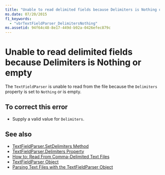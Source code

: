 ```yaml
---
title: "Unable to read delimited fields because Delimiters is Nothing or empty"
ms.date: 07/20/2015
f1_keywords: 
  - "vbrTextFieldParser_DelimitersNothing"
ms.assetid: 94f64c48-8e17-449d-b92a-0426efec879c
---
```

# Unable to read delimited fields because Delimiters is Nothing or empty
The `TextFieldParser` is unable to read from the file because the `Delimiters` property is set to `Nothing` or is empty.  
  
## To correct this error  
  
-   Supply a valid value for `Delimiters`.  
  
## See also

- [TextFieldParser.SetDelimiters Method](xref:Microsoft.VisualBasic.FileIO.TextFieldParser.SetDelimiters%2A)  
- [TextFieldParser.Delimiters Property](xref:Microsoft.VisualBasic.FileIO.TextFieldParser.Delimiters%2A)  
- [How to: Read From Comma-Delimited Text Files](../../visual-basic/developing-apps/programming/drives-directories-files/how-to-read-from-comma-delimited-text-files.md)  
- [TextFieldParser Object](../../visual-basic/language-reference/objects/textfieldparser-object.md)  
- [Parsing Text Files with the TextFieldParser Object](../../visual-basic/developing-apps/programming/drives-directories-files/parsing-text-files-with-the-textfieldparser-object.md)
